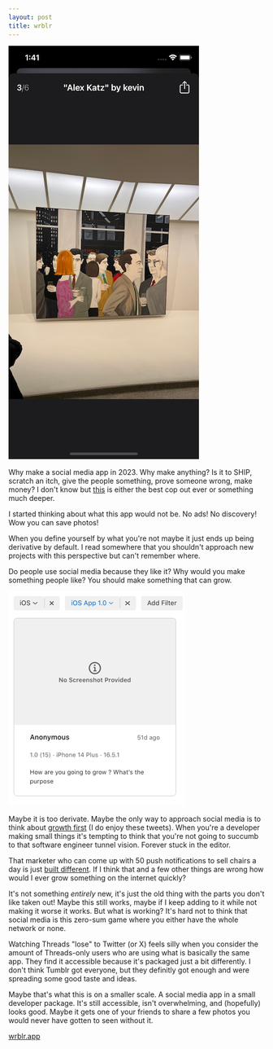 ```yaml
---
layout: post
title: wrblr
---
```


![alex-katz](/img/alex-katz.png)

Why make a social media app in 2023. Why make anything? Is it to  SHIP, scratch an itch, give the people something, prove someone wrong, make money? I don't know but [this](https://www.goodreads.com/quotes/1394795-you-have-the-right-to-work-but-for-the-work-s) is either the best cop out ever or something much deeper.

I started thinking about what this app would not be. No ads! No discovery! Wow you can save photos!

When you define yourself by what you're not maybe it just ends up being derivative by default. I read somewhere that you shouldn't approach new projects with this perspective but can't remember where. 

Do people use social media because they like it? Why would you make something people like? You should make something that can grow.

![growth](/img/growth.png)

Maybe it is too derivate. Maybe the only way to approach social media is to think about [growth first](https://twitter.com/nikitabier) (I do enjoy these tweets). When you're a developer making small things it's tempting to think that you're not going to succumb to that software engineer tunnel vision. Forever stuck in the editor.

That marketer who can come up with 50 push notifications to sell chairs a day is just [built different](https://developer.apple.com/design/human-interface-guidelines/managing-notifications#Sending-marketing-notifications). If I think that and a few other things are wrong how would I ever grow something on the internet quickly?

It's not something _entirely_ new, it's just the old thing with the parts you don't like taken out! Maybe this still works, maybe if I keep adding to it while not making it worse it works. But what is working? It's hard not to think that social media is this zero-sum game where you either have the whole network or none.

Watching Threads "lose" to Twitter (or X) feels silly when you consider the amount of Threads-only users who are using what is basically the same app. They find it accessible because it's packaged just a bit differently. I don't think Tumblr got everyone, but they definitly got enough and were spreading some good taste and ideas.

Maybe that's what this is on a smaller scale. A social media app in a small developer package. It's still accessible, isn't overwhelming, and (hopefully) looks good. Maybe it gets one of your friends to share a few photos you would never have gotten to seen without it.

[wrblr.app](https://wrblr.app/)
